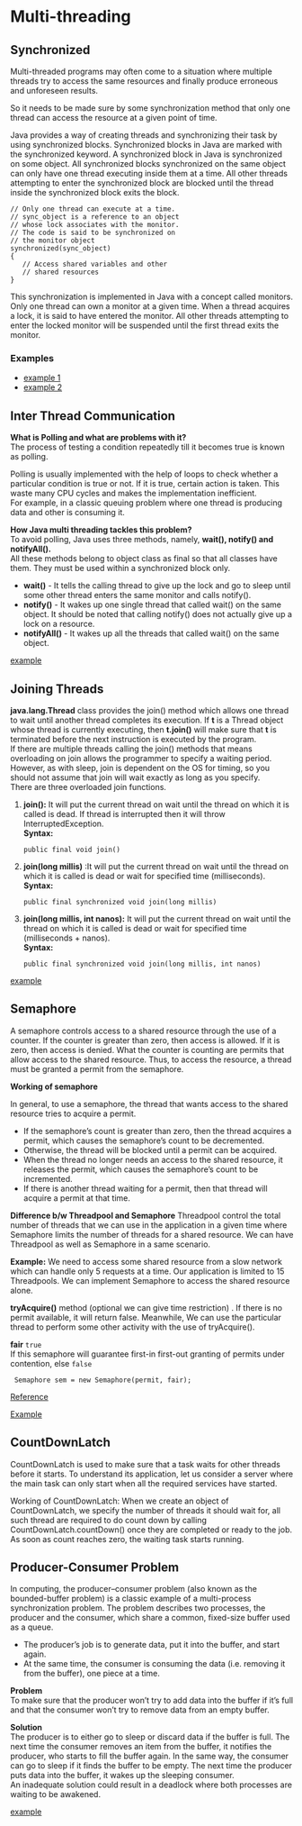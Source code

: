 # Multi-threading

## Synchronized
Multi-threaded programs may often come to a situation where multiple threads try to access the same resources and finally produce erroneous and unforeseen results.

So it needs to be made sure by some synchronization method that only one thread can access the resource at a given point of time.

Java provides a way of creating threads and synchronizing their task by using synchronized blocks. Synchronized blocks in Java are marked with the synchronized keyword. A synchronized block in Java is synchronized on some object. All synchronized blocks synchronized on the same object can only have one thread executing inside them at a time. All other threads attempting to enter the synchronized block are blocked until the thread inside the synchronized block exits the block.

~~~~
// Only one thread can execute at a time. 
// sync_object is a reference to an object
// whose lock associates with the monitor.
// The code is said to be synchronized on
// the monitor object
synchronized(sync_object)
{
   // Access shared variables and other
   // shared resources
}
~~~~

This synchronization is implemented in Java with a concept called monitors. Only one thread can own a monitor at a given time. When a thread acquires a lock, it is said to have entered the monitor. All other threads attempting to enter the locked monitor will be suspended until the first thread exits the monitor.

### Examples
- [example 1](https://github.com/MuthiahPrabhakaran/corejava/blob/master/multi-threading/src/main/java/com/java/multithreading/workouts/SynchronizedExample_1.java)
- [example 2](https://github.com/MuthiahPrabhakaran/corejava/blob/master/multi-threading/src/main/java/com/java/multithreading/workouts/SynchronizedExample_2.java)
## Inter Thread Communication

**What is Polling and what are problems with it?**  
The process of testing a condition repeatedly till it becomes true is known as polling.

Polling is usually implemented with the help of loops to check whether a particular condition is true or not. If it is true, certain action is taken. This waste many CPU cycles and makes the implementation inefficient.  
For example, in a classic queuing problem where one thread is producing data and other is consuming it.

**How Java multi threading tackles this problem?**  
To avoid polling, Java uses three methods, namely, **wait(), notify() and notifyAll().**  
All these methods belong to object class as final so that all classes have them. They must be used within a synchronized block only.

-   **wait()** - It tells the calling thread to give up the lock and go to sleep until some other thread enters the same monitor and calls notify().
-   **notify()** - It wakes up one single thread that called wait() on the same object. It should be noted that calling notify() does not actually give up a lock on a resource.
-   **notifyAll()** - It wakes up all the threads that called wait() on the same object.

[example](https://github.com/MuthiahPrabhakaran/corejava/blob/master/multi-threading/src/main/java/com/java/multithreading/workouts/ThreadCommunication.java)

## Joining Threads

**java.lang.Thread** class provides the join() method which allows one thread to wait until another thread completes its execution. If **t** is a Thread object whose thread is currently executing, then **t.join()** will make sure that **t** is terminated before the next instruction is executed by the program.  
If there are multiple threads calling the join() methods that means overloading on join allows the programmer to specify a waiting period. However, as with sleep, join is dependent on the OS for timing, so you should not assume that join will wait exactly as long as you specify.  
There are three overloaded join functions.

1.  **join():** It will put the current thread on wait until the thread on which it is called is dead. If thread is interrupted then it will throw InterruptedException.  
    **Syntax:**
    ~~~~
    public final void join()
    ~~~~
2.  **join(long millis)** :It will put the current thread on wait until the thread on which it is called is dead or wait for specified time (milliseconds).  
    **Syntax:**
    ~~~~
    public final synchronized void join(long millis)
    ~~~~
3.  **join(long millis, int nanos):** It will put the current thread on wait until the thread on which it is called is dead or wait for specified time (milliseconds + nanos).  
    **Syntax:**
    ~~~~
    public final synchronized void join(long millis, int nanos)
    ~~~~
[example](https://github.com/MuthiahPrabhakaran/corejava/blob/master/multi-threading/src/main/java/com/java/multithreading/workouts/ThreadCommunication.java)

## Semaphore
A semaphore controls access to a shared resource through the use of a counter. If the counter is greater than zero, then access is allowed. If it is zero, then access is denied. What the counter is counting are permits that allow access to the shared resource. Thus, to access the resource, a thread must be granted a permit from the semaphore.

**Working of semaphore**

In general, to use a semaphore, the thread that wants access to the shared resource tries to acquire a permit.

-   If the semaphore’s count is greater than zero, then the thread acquires a permit, which causes the semaphore’s count to be decremented.
-   Otherwise, the thread will be blocked until a permit can be acquired.
-   When the thread no longer needs an access to the shared resource, it releases the permit, which causes the semaphore’s count to be incremented.
-   If there is another thread waiting for a permit, then that thread will acquire a permit at that time.

**Difference b/w Threadpool and Semaphore**
Threadpool control the total number of threads that we can use in the application in a given time where Semaphore limits the number of threads for a shared resource.
We can have Threadpool as well as Semaphore in a same scenario.

**Example:**
We need to access some shared resource from a slow network which can handle only 5 requests at a time. Our application is limited to 15 Threadpools. We can implement Semaphore to access the shared resource alone.

**tryAcquire()** method (optional we can give time restriction)  . If  there is no permit available, it will return false. Meanwhile, We can use the particular thread to perform some other activity with the use of tryAcquire().

 **fair**  `true`  
 If this semaphore will guarantee first-in first-out granting of permits under contention, else  `false`

`` Semaphore sem = new Semaphore(permit, fair);``

[Reference](https://www.geeksforgeeks.org/java-util-concurrent-semaphore-class-java/)

[Example](https://github.com/MuthiahPrabhakaran/corejava/blob/master/multi-threading/src/main/java/com/java/multithreading/workouts/SemaphoreExample2.java)

## CountDownLatch

CountDownLatch is used to make sure that a task waits for other threads before it starts. To understand its application, let us consider a server where the main task can only start when all the required services have started.

Working of CountDownLatch:
When we create an object of CountDownLatch, we specify the number of threads it should wait for, all such thread are required to do count down by calling CountDownLatch.countDown() once they are completed or ready to the job. As soon as count reaches zero, the waiting task starts running. 

## Producer-Consumer Problem
In computing, the producer–consumer problem (also known as the bounded-buffer problem) is a classic example of a multi-process synchronization problem. The problem describes two processes, the producer and the consumer, which share a common, fixed-size buffer used as a queue.

-   The producer’s job is to generate data, put it into the buffer, and start again.
-   At the same time, the consumer is consuming the data (i.e. removing it from the buffer), one piece at a time.

**Problem**  
To make sure that the producer won’t try to add data into the buffer if it’s full and that the consumer won’t try to remove data from an empty buffer.

**Solution**  
The producer is to either go to sleep or discard data if the buffer is full. The next time the consumer removes an item from the buffer, it notifies the producer, who starts to fill the buffer again. In the same way, the consumer can go to sleep if it finds the buffer to be empty. The next time the producer puts data into the buffer, it wakes up the sleeping consumer.  
An inadequate solution could result in a deadlock where both processes are waiting to be awakened.

[example](https://github.com/MuthiahPrabhakaran/corejava/blob/master/multi-threading/src/main/java/com/java/multithreading/workouts/ProducerConsumer.java)

